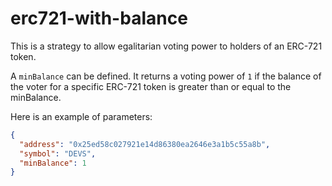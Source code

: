 # erc721-with-balance

This is a strategy to allow egalitarian voting power to holders of an ERC-721 token.

A `minBalance` can be defined. It returns a voting power of `1` if the balance of the voter for a specific ERC-721 token is greater than or equal to the minBalance.

Here is an example of parameters:

```json
{
  "address": "0x25ed58c027921e14d86380ea2646e3a1b5c55a8b",
  "symbol": "DEVS",
  "minBalance": 1
}
```
